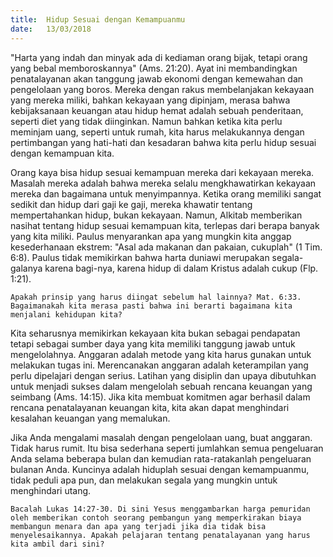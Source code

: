 ```yaml
---
title:  Hidup Sesuai dengan Kemampuanmu
date:   13/03/2018
---
```


"Harta yang indah dan minyak ada di kediaman orang bijak, tetapi orang yang bebal memboroskannya" (Ams. 21:20). Ayat ini membandingkan penatalayanan akan tanggung jawab ekonomi dengan kemewahan dan pengelolaan yang boros. Mereka dengan rakus membelanjakan kekayaan yang mereka miliki, bahkan kekayaan yang dipinjam, merasa bahwa kebijaksanaan keuangan atau hidup hemat adalah sebuah penderitaan, seperti diet yang tidak diinginkan. Namun bahkan ketika kita perlu meminjam uang, seperti untuk rumah, kita harus melakukannya dengan pertimbangan yang hati-hati dan kesadaran bahwa kita perlu hidup sesuai dengan kemampuan kita.

Orang kaya bisa hidup sesuai kemampuan mereka dari kekayaan mereka. Masalah mereka adalah bahwa mereka selalu mengkhawatirkan kekayaan mereka dan bagaimana untuk menyimpannya. Ketika orang memiliki sangat sedikit dan hidup dari gaji ke gaji, mereka khawatir tentang mempertahankan hidup, bukan kekayaan. Namun, Alkitab memberikan nasihat tentang hidup sesuai kemampuan kita, terlepas dari berapa banyak yang kita miliki. Paulus menyarankan apa yang mungkin kita anggap kesederhanaan ekstrem: "Asal ada makanan dan pakaian, cukuplah" (1 Tim. 6:8). Paulus tidak memikirkan bahwa harta duniawi merupakan segala-galanya karena bagi-nya, karena hidup di dalam Kristus adalah cukup (Flp. 1:21).

`Apakah prinsip yang harus diingat sebelum hal lainnya? Mat. 6:33. Bagaimanakah kita merasa pasti bahwa ini berarti bagaimana kita menjalani kehidupan kita?`

Kita seharusnya memikirkan kekayaan kita bukan sebagai pendapatan tetapi sebagai sumber daya yang kita memiliki tanggung jawab untuk mengelolahnya. Anggaran adalah metode yang kita harus gunakan untuk melakukan tugas ini. Merencanakan anggaran adalah keterampilan yang perlu dipelajari dengan serius. Latihan yang disiplin dan upaya dibutuhkan untuk menjadi sukses dalam mengelolah sebuah rencana keuangan yang seimbang (Ams. 14:15). Jika kita membuat komitmen agar berhasil dalam rencana penatalayanan keuangan kita, kita akan dapat menghindari kesalahan keuangan yang memalukan.

Jika Anda mengalami masalah dengan pengelolaan uang, buat anggaran. Tidak harus rumit. Itu bisa sederhana seperti jumlahkan semua pengeluaran Anda selama beberapa bulan dan kemudian rata-ratakanlah pengeluaran bulanan Anda. Kuncinya adalah hiduplah sesuai dengan kemampuanmu, tidak peduli apa pun, dan melakukan segala yang mungkin untuk menghindari utang.

`Bacalah Lukas 14:27-30. Di sini Yesus menggambarkan harga pemuridan oleh memberikan contoh seorang pembangun yang memperkirakan biaya membangun menara dan apa yang terjadi jika dia tidak bisa menyelesaikannya. Apakah pelajaran tentang penatalayanan yang harus kita ambil dari sini?`